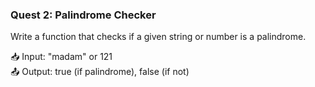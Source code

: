 ### Quest 2: Palindrome Checker

Write a function that checks if a given string or number is a palindrome.

📥 Input: "madam" or 121  
📤 Output: true (if palindrome), false (if not)
